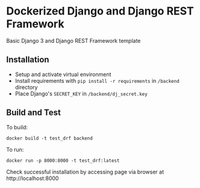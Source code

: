 # Dockerized Django and Django REST Framework

Basic Django 3 and Django REST Framework template

## Installation

- Setup and activate virtual environment
- Install requirements with `pip install -r requirements` in `/backend` directory
- Place Django's `SECRET_KEY` in `/backend/dj_secret.key`

## Build and Test

To build:

```
docker build -t test_drf backend
```

To run:

```
docker run -p 8000:8000 -t test_drf:latest
```

Check successful installation by accessing page via browser at http://localhost:8000
